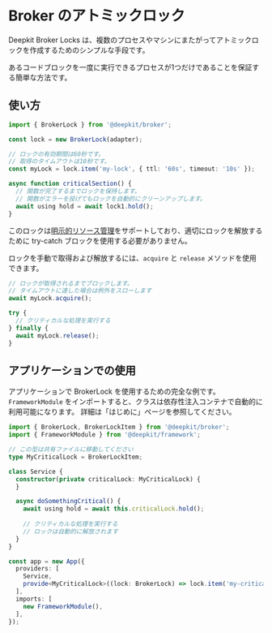 # Broker のアトミックロック

Deepkit Broker Locks は、複数のプロセスやマシンにまたがってアトミックロックを作成するためのシンプルな手段です。

あるコードブロックを一度に実行できるプロセスが1つだけであることを保証する簡単な方法です。

## 使い方

```typescript
import { BrokerLock } from '@deepkit/broker';

const lock = new BrokerLock(adapter);

// ロックの有効期間は60秒です。
// 取得のタイムアウトは10秒です。
const myLock = lock.item('my-lock', { ttl: '60s', timeout: '10s' });

async function criticalSection() {
  // 関数が完了するまでロックを保持します。
  // 関数がエラーを投げてもロックを自動的にクリーンアップします。
  await using hold = await lock1.hold();
}
```

このロックは[明示的リソース管理](https://github.com/tc39/proposal-explicit-resource-management)をサポートしており、適切にロックを解放するために try-catch ブロックを使用する必要がありません。

ロックを手動で取得および解放するには、`acquire` と `release` メソッドを使用できます。

```typescript
// ロックが取得されるまでブロックします。
// タイムアウトに達した場合は例外をスローします
await myLock.acquire();

try {
  // クリティカルな処理を実行する
} finally {
  await myLock.release();
}
```

## アプリケーションでの使用

アプリケーションで BrokerLock を使用するための完全な例です。
`FrameworkModule` をインポートすると、クラスは依存性注入コンテナで自動的に利用可能になります。
詳細は「はじめに」ページを参照してください。

```typescript
import { BrokerLock, BrokerLockItem } from '@deepkit/broker';
import { FrameworkModule } from '@deepkit/framework';

// この型は共有ファイルに移動してください
type MyCriticalLock = BrokerLockItem;

class Service {
  constructor(private criticalLock: MyCriticalLock) {
  }

  async doSomethingCritical() {
    await using hold = await this.criticalLock.hold();
    
    // クリティカルな処理を実行する
    // ロックは自動的に解放されます
  }
}

const app = new App({
  providers: [
    Service,
    provide<MyCriticalLock>((lock: BrokerLock) => lock.item('my-critical-lock', { ttl: '60s', timeout: '10s' })),
  ],
  imports: [
    new FrameworkModule(),
  ],
});
```